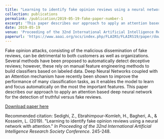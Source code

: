 ```yaml
---
title: "Learning to identify fake opinion reviews using a neural network with attention"
collection: publications
permalink: /publication/2019-05-19-fake-paper-number-1
excerpt: 'This paper describes our approach to apply an attention based deep neural network for the detection of truthful versus fake reviews.'
date: 2019-05-19
venue: 'Proceeding of the 32nd International Artificial Intelligence Research Society Conference'
paperurl: 'https://www.aaai.org/ocs/index.php/FLAIRS/FLAIRS19/paper/download/18311/17428'
---
```

Fake opinion attacks, consisting of the malicious dissemination of fake reviews, can be detrimental to both customers as well as organizations. Several methods have been proposed to automatically detect deceptive reviews; however, these rely on manual feature engineering methods to build classifiers based on labeled data. Deep Neural Networks coupled with an Attention mechanism have recently been shown to improve the performance of many classification tasks, as it enables the model to learn and focus automatically on the most the important features. This paper describes our approach to apply an attention based deep neural network for the detection of truthful versus fake reviews.

[Download paper here](https://www.aaai.org/ocs/index.php/FLAIRS/FLAIRS19/paper/download/18311/17428)

Recommended citation: Sedighi, Z., Ebrahimpour-Komleh, H., Bagheri, A., & Kosseim, L. (2019). &quot;Learning to identify fake opinion reviews using a neural network with attention.&quot; <i>In Proceeding of the 32nd International Artificial Intelligence Research Society Conference</i>. 245-248.
